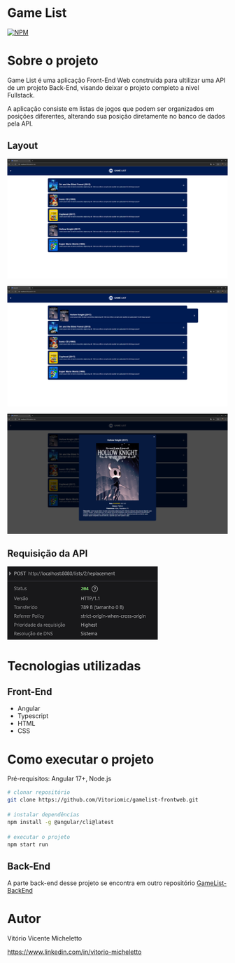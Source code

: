 # Game List
[![NPM](https://img.shields.io/github/license/vitoriomic/gamelist-backend)](https://github.com/Vitoriomic/gamelist-frontweb/blob/main/LICENSE) 

# Sobre o projeto

Game List é uma aplicação Front-End Web construída para ultilizar uma API de um projeto Back-End, visando deixar o projeto completo a nivel Fullstack.

A aplicação consiste em listas de jogos que podem ser organizados em posições diferentes, alterando sua posição diretamente no banco de dados pela API. 


## Layout
![Layout Web](https://raw.githubusercontent.com/Vitoriomic/resources-game-list/refs/heads/main/resources/Layout1.png)

![Layout Web 2](https://raw.githubusercontent.com/Vitoriomic/resources-game-list/refs/heads/main/resources/layout2.png)

![Layout Web 3](https://raw.githubusercontent.com/Vitoriomic/resources-game-list/refs/heads/main/resources/layout3.png)

## Requisição da API
![API](https://raw.githubusercontent.com/Vitoriomic/resources-game-list/refs/heads/main/resources/API.png)


# Tecnologias utilizadas
## Front-End
- Angular
- Typescript
- HTML
- CSS

# Como executar o projeto

Pré-requisitos: Angular 17+, Node.js

```bash
# clonar repositório
git clone https://github.com/Vitoriomic/gamelist-frontweb.git

# instalar dependências
npm install -g @angular/cli@latest

# executar o projeto
npm start run

```
## Back-End

A parte back-end desse projeto se encontra em outro repositório [GameList-BackEnd](https://github.com/Vitoriomic/gamelist-backend)

  
# Autor

Vitório Vicente Micheletto

https://www.linkedin.com/in/vitorio-micheletto
